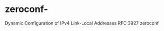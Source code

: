 zeroconf-
=========

           
Dynamic Configuration of IPv4 Link-Local Addresses
RFC 3927
zeroconf